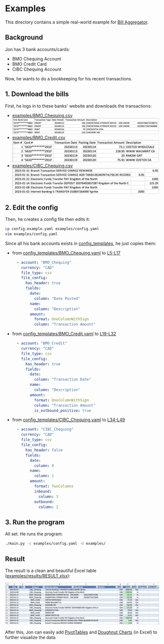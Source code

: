# Examples

This directory contains a simple real-world example for [Bill Aggregator](/../../).

## Background

Jon has 3 bank accounts/cards:

- BMO Chequing Account
- BMO Credit Card
- CIBC Chequing Account

Now, he wants to do a bookkeeping for his recent transactions.

## 1. Download the bills

First, he logs in to these banks' website and downloads the transactions:

- [examples/BMO_Chequing.csv](./BMO_Chequing.csv)<br>
  <img src="./pictures/BMO_Chequing.jpg" width="800px">
- [examples/BMO_Credit.csv](./BMO_Credit.csv)<br>
  <img src="./pictures/BMO_Credit.jpg" width="574px">
- [examples/CIBC_Chequing.csv](./CIBC_Chequing.csv)<br>
  <img src="./pictures/CIBC_Chequing.jpg" width="601px">

## 2. Edit the config

Then, he creates a config file then edits it:

```bash
cp config.example.yaml examples/config.yaml
vim examples/config.yaml
```

Since all his bank accounts exists in [config_templates](../config_templates), he just copies them:

- from [config_templates/BMO_Chequing.yaml](../config_templates/BMO_Chequing.yaml) to [L5-L17](config.yaml#L5-L17)<br>
  ```yaml
    - account: "BMO_Chequing"
      currency: "CAD"
      file_type: csv
      file_config:
        has_header: true
        fields:
          date:
            column: "Date Posted"
          name:
            column: "Description"
          amount:
            format: OneColumnWithSign
            column: "Transaction Amount"
  ```
- from [config_templates/BMO_Credit.yaml](../config_templates/BMO_Credit.yaml) to [L19-L32](config.yaml#L19-L32)<br>
  ```yaml
    - account: "BMO_Credit"
      currency: "CAD"
      file_type: csv
      file_config:
        has_header: true
        fields:
          date:
            column: "Transaction Date"
          name:
            column: "Description"
          amount:
            format: OneColumnWithSign
            column: "Transaction Amount"
            is_outbound_positive: true
  ```
- from [config_templates/CIBC_Chequing.yaml](../config_templates/CIBC_Chequing.yaml) to [L34-L49](config.yaml#L34-L49)<br>
  ```yaml
    - account: "CIBC_Chequing"
      currency: "CAD"
      file_type: csv
      file_config:
        has_header: false
        fields:
          date:
            column: 0
          name:
            column: 1
          amount:
            format: TwoColumns
            inbound:
              column: 3
            outbound:
              column: 2
  ```

## 3. Run the program

All set. He runs the program:

```bash
./main.py -c examples/config.yaml -d examples/
```

## Result

The result is a clean and beautiful Excel table ([examples/results/RESULT.xlsx](./results/RESULT.xlsx)):

![result.jpg](./pictures/result.jpg "Excel Table")

After this, Jon can easily add [PivotTables](https://support.microsoft.com/en-us/office/create-a-pivottable-to-analyze-worksheet-data-a9a84538-bfe9-40a9-a8e9-f99134456576)
and [Doughnut Charts](https://support.microsoft.com/en-us/office/add-a-pie-chart-1a5f08ae-ba40-46f2-9ed0-ff84873b7863#__toc348714905)
(in Excel) to further visualize the data.
